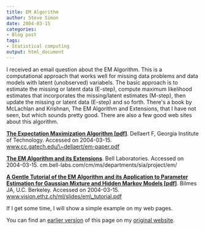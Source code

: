 ```yaml
---
title: EM Algorithm
author: Steve Simon
date: 2004-03-15
categories:
- Blog post
tags:
- Statistical computing
output: html_document
---
```

I received an email question about the EM Algorithm. This is a
computational approach that works well for missing data problems and
data models with latent (unobserved) variabels. The basic approach is to
estimate the missing or latent data (E-step), compute maximum likelihood
estimates that incorporates the missing/latent estimates (M-step), then
update the missing or latent data (E-step) and so forth. There\'s a book
by McLachlan and Krishnan, The EM Algorithm and Extensions, that I have
not seen, but which sounds pretty good. There are also a few good web
sites about this algorithm.

**[The Expectation Maximization Algorithm
\[pdf\]](http://www.cc.gatech.edu/~dellaert/em-paper.pdf)**. Dellaert F,
Georgia Institute of Technology. Accessed on 2004-03-15.
www.cc.gatech.edu/\~dellaert/em-paper.pdf

**[The EM Algorithm and its
Extensions](http://cm.bell-labs.com/cm/ms/departments/sia/project/em/)**.
Bell Laboratories. Accessed on 2004-03-15.
cm.bell-labs.com/cm/ms/departments/sia/project/em/

**[A Gentle Tutorial of the EM Algorithm and its Application to
Parameter Estimation for Gaussian Mixture and Hidden Markov Models
\[pdf\]](http://www.vision.ethz.ch/ml/slides/em_tutorial.pdf)**. Bilmes
JA, U.C. Berkeley. Accessed on 2004-03-15.
www.vision.ethz.ch/ml/slides/em\_tutorial.pdf

If I get some time, I will show a simple example on my web pages.

You can find an [earlier version](http://www.pmean.com/04/em.html) of this page on my [original website](http://www.pmean.com/original_site.html).
